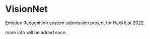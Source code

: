 # VisionNet

Emotion Recognition system submission project for Hackfest 2022.

more info will be added soon.
